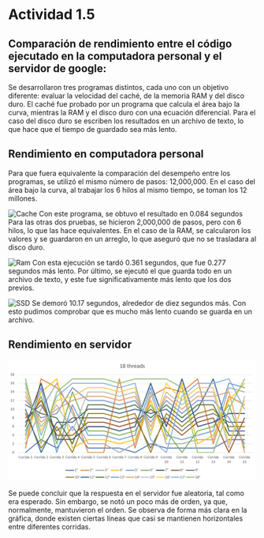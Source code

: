# Actividad 1.5
## Comparación de rendimiento entre el código ejecutado en la computadora personal y el servidor de google:

Se desarrollaron tres programas distintos, cada uno con un objetivo diferente: evaluar la velocidad del caché, de la memoria RAM y del disco duro. El caché fue probado por un programa que calcula el área bajo la curva, mientras la RAM y el disco duro con una ecuación diferencial. Para el caso del disco duro se escriben los resultados en un archivo de texto, lo que hace que el tiempo de guardado sea más lento.

## Rendimiento en computadora personal

Para que fuera equivalente la comparación del desempeño entre los programas, se utilizó el mismo número de pasos: 12,000,000. En el caso del área bajo la curva, al trabajar los 6 hilos al mismo tiempo, se toman los 12 millones. 

![Cache](https://github.com/LuisAlfPerez/Multiprocesadores/blob/main/Actividad%201.5/cache-personal.jpg)
Con este programa, se obtuvo el resultado en 0.084 segundos
Para las otras dos pruebas, se hicieron 2,000,000 de pasos, pero con 6 hilos, lo que las hace equivalentes. En el caso de la RAM, se calcularon los valores y se guardaron en un arreglo, lo que aseguró que no se trasladara al disco duro. 

![Ram](https://github.com/LuisAlfPerez/Multiprocesadores/blob/main/Actividad%201.5/ram-personal.jpg)
Con esta ejecución se tardó 0.361 segundos, que fue 0.277 segundos más lento.
Por último, se ejecutó el que guarda todo en un archivo de texto, y este fue significativamente más lento que los dos previos.
 
![SSD](https://github.com/LuisAlfPerez/Multiprocesadores/blob/main/Actividad%201.5/ssd-personal.jpg)
Se demoró 10.17 segundos, alrededor de diez segundos más. Con esto pudimos comprobar que es mucho más lento cuando se guarda en un archivo. 


## Rendimiento en servidor

![Servidor Google](https://github.com/LuisAlfPerez/Multiprocesadores/blob/main/Actividad%201.3/Servidor.jpg)

Se puede concluir que la respuesta en el servidor fue aleatoria, tal como era esperado. Sin embargo, se notó un poco más de orden, ya que, normalmente, mantuvieron el orden. Se observa de forma más clara en la gráfica, donde existen ciertas líneas que casi se mantienen horizontales entre diferentes corridas. 
